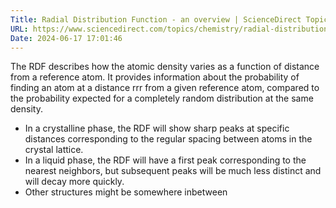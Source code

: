 ```yaml
---
Title: Radial Distribution Function - an overview | ScienceDirect Topics
URL: https://www.sciencedirect.com/topics/chemistry/radial-distribution-function
Date: 2024-06-17 17:01:46
---
```



The RDF describes how the atomic density varies as a function of distance from a reference atom. It provides information about the probability of finding an atom at a distance rrr from a given reference atom, compared to the probability expected for a completely random distribution at the same density.

 * In a crystalline phase, the RDF will show sharp peaks at specific distances corresponding to the regular spacing between atoms in the crystal lattice.
* In a liquid phase, the RDF will have a first peak corresponding to the nearest neighbors, but subsequent peaks will be much less distinct and will decay more quickly.
* Other structures might be somewhere inbetween